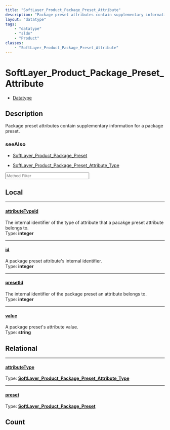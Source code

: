 ```yaml
---
title: "SoftLayer_Product_Package_Preset_Attribute"
description: "Package preset attributes contain supplementary information for a package preset."
layout: "datatype"
tags:
    - "datatype"
    - "sldn"
    - "Product"
classes:
    - "SoftLayer_Product_Package_Preset_Attribute"
---
```


# SoftLayer_Product_Package_Preset_Attribute
<div id='service-datatype'>
    <ul id='sldn-reference-tabs'>
        <li id='datatype'> <a href='/reference/datatypes/SoftLayer_Product_Package_Preset_Attribute' >Datatype</a></li>
    </ul>
</div>

## Description 
Package preset attributes contain supplementary information for a package preset. 



### seeAlso

* [SoftLayer_Product_Package_Preset](/reference/services/SoftLayer_Product_Package_Preset )


* [SoftLayer_Product_Package_Preset_Attribute_Type](/reference/datatypes/SoftLayer_Product_Package_Preset_Attribute_Type )




<!-- Service Filer BEGIN -->
<div class="view-filters">
        <div class="clearfix">
            <div class="search-input-box">
                <input placeholder="Method Filter" onkeyup="titleSearch(inputId='prop-input', divId='properties', elementClass='prop-row')" 
                    type="text" id="prop-input" value="" size="30" maxlength="128" class="form-text">
            </div>
        </div>
</div>
<!-- Service Filer END -->

<div id="properties" class="content">
<div id="localProperties" class="prop-content" >

## Local
-----
[attributeTypeId]: #attributetypeid
#### [attributeTypeId]
The internal identifier of the type of attribute that a pacakge preset attribute belongs to.   
<span class="type-label">Type: </span>**integer**

-----
[id]: #id
#### [id]
A package preset attribute's internal identifier.   
<span class="type-label">Type: </span>**integer**

-----
[presetId]: #presetid
#### [presetId]
The internal identifier of the package preset an attribute belongs to.   
<span class="type-label">Type: </span>**integer**

-----
[value]: #value
#### [value]
A package preset's attribute value.   
<span class="type-label">Type: </span>**string**

</div>
<!-- LOCAL PROPERTY END -->

<div id="relationalProperties"  class="prop-content" >

## Relational
-----
[attributeType]: #attributetype
#### [attributeType]
  
<span class="type-label">Type: </span>**<a href='/reference/datatypes/SoftLayer_Product_Package_Preset_Attribute_Type'>SoftLayer_Product_Package_Preset_Attribute_Type </a>**

-----
[preset]: #preset
#### [preset]
  
<span class="type-label">Type: </span>**<a href='/reference/datatypes/SoftLayer_Product_Package_Preset'>SoftLayer_Product_Package_Preset </a>**


## Count
</div>


